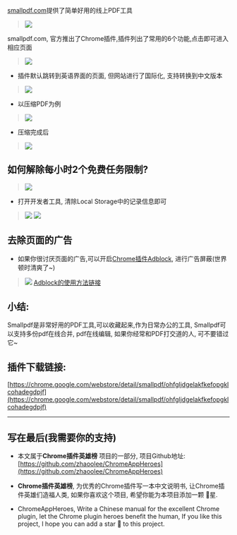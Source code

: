 [smallpdf.com](smallpdf.com)提供了简单好用的线上PDF工具

> ![](https://upload-images.jianshu.io/upload_images/3203841-098ac9bdc6b07925.png?imageMogr2/auto-orient/strip%7CimageView2/2/w/1240)


smallpdf.com, 官方推出了Chrome插件,插件列出了常用的6个功能,点击即可进入相应页面
> ![](https://upload-images.jianshu.io/upload_images/3203841-02bccf6437a64c6c.png?imageMogr2/auto-orient/strip%7CimageView2/2/w/1240)

- 插件默认跳转到英语界面的页面, 但网站进行了国际化, 支持转换到中文版本
> ![](https://upload-images.jianshu.io/upload_images/3203841-841fbd13626c23d4.gif?imageMogr2/auto-orient/strip)

- 以压缩PDF为例
> ![](https://upload-images.jianshu.io/upload_images/3203841-5301340e6eb4e659.gif?imageMogr2/auto-orient/strip)
- 压缩完成后
> ![](https://upload-images.jianshu.io/upload_images/3203841-0934adb83d1f5d9c.png?imageMogr2/auto-orient/strip%7CimageView2/2/w/1240)

## 如何解除每小时2个免费任务限制?
> ![](https://upload-images.jianshu.io/upload_images/3203841-acf7a99f5250828c.png?imageMogr2/auto-orient/strip%7CimageView2/2/w/1240)
- 打开开发者工具, 清除Local Storage中的记录信息即可
> ![](https://upload-images.jianshu.io/upload_images/3203841-004c75c8d323fbb1.png?imageMogr2/auto-orient/strip%7CimageView2/2/w/1240)
> ![](https://upload-images.jianshu.io/upload_images/3203841-abe36bb8fc9daa82.gif?imageMogr2/auto-orient/strip)


## 去除页面的广告
- 如果你很讨厌页面的广告,可以开启[Chrome插件Adblock](https://zhaoolee.gitbooks.io/chrome/content/028adblockadblockping-bi-jian-shu-guang-gao.html), 进行广告屏蔽(世界顿时清爽了~)
> ![](https://upload-images.jianshu.io/upload_images/3203841-2748db2f9a112075.png?imageMogr2/auto-orient/strip%7CimageView2/2/w/1240)
> [Adblock的使用方法链接](https://zhaoolee.gitbooks.io/chrome/content/028adblockadblockping-bi-jian-shu-guang-gao.html)

## 小结:
Smallpdf是非常好用的PDF工具,可以收藏起来,作为日常办公的工具, Smallpdf可以支持多份pdf在线合并, pdf在线编辑, 如果你经常和PDF打交道的人, 可不要错过它~


## 插件下载链接: 
[https://chrome.google.com/webstore/detail/smallpdf/ohfgljdgelakfkefopgklcohadegdpjf](https://chrome.google.com/webstore/detail/smallpdf/ohfgljdgelakfkefopgklcohadegdpjf)

---

## 写在最后(我需要你的支持)
- 本文属于**Chrome插件英雄榜** 项目的一部分, 项目Github地址: [https://github.com/zhaoolee/ChromeAppHeroes](https://github.com/zhaoolee/ChromeAppHeroes)

- **Chrome插件英雄榜**, 为优秀的Chrome插件写一本中文说明书, 让Chrome插件英雄们造福人类, 如果你喜欢这个项目, 希望你能为本项目添加一颗 🌟星.

- ChromeAppHeroes, Write a Chinese manual for the excellent Chrome plugin, let the Chrome plugin heroes benefit the human, If you like this project, I hope you can add a star 🌟 to this project.

